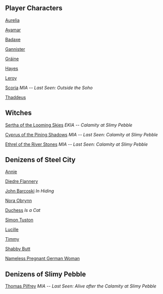 ## Player Characters
[Aurelia](obsidian://open?vault=Appalachen-Notes&file=Player%20Charaters%2FAureliaDArcy)

[Ayamar](obsidian://open?vault=Appalachen-Notes&file=Player%20Charaters%2FAyamar)

[Badaxe](obsidian://open?vault=Appalachen-Notes&file=Player%20Charaters%2FWarvynBadaxe)

[Gannister](obsidian://open?vault=Appalachen-Notes&file=Player%20Charaters%2FGannisterStoke)

[Gráine](obsidian://open?vault=Appalachen-Notes&file=Player%20Charaters%2FGr%C3%A1ine)

[Hayes](obsidian://open?vault=Appalachen-Notes&file=Player%20Charaters%2FHarrison%20Hayes)

[Leroy](obsidian://open?vault=Appalachen-Notes&file=Player%20Charaters%2FLeroyJenkins)

[Scoria](obsidian://open?vault=Appalachen-Notes&file=Player%20Charaters%2FScoriaCinderborn) *MIA -- Last Seen: Outside the Soho*

[Thaddeus](obsidian://open?vault=Appalachen-Notes&file=Player%20Charaters%2FThaddeusLagrangeskov)


## Witches
[Sertha of the Looming Skies](obsidian://open?vault=Appalachen-Notes&file=Non%20Player%20Characters%2FSertha) *EKIA -- Calamity at Slimy Pebble*

[Cyprus of the Pining Shadows](obsidian://open?vault=Appalachen-Notes&file=Non%20Player%20Characters%2FCyprus) *MIA -- Last Seen: Calamity at Slimy Pebble*

[Ethrel of the River Stones](obsidian://open?vault=Appalachen-Notes&file=Non%20Player%20Characters%2FEthrel) *MIA -- Last Seen: Calamity at Slimy Pebble*

## Denizens of Steel City
[Annie]()

[Diedre Flannery](obsidian://open?vault=Appalachen-Notes&file=Non%20Player%20Characters%2FDiedre)

[John Barcoski](obsidian://open?vault=Appalachen-Notes&file=John%20Barcoski) *In Hiding*

[Nora Obrynn](obsidian://open?vault=Appalachen-Notes&file=Nora)

[Duchess](obsidian://open?vault=Appalachen-Notes&file=Non%20Player%20Characters%2FCat) *Is a Cat*

[Simon Tuston](obsidian://open?vault=Appalachen-Notes&file=SimonTuston)

[Lucille](obsidian://open?vault=Appalachen-Notes&file=Lucille)

[Timmy](obsidian://open?vault=Appalachen-Notes&file=Timmy)

[Shabby Butt](obsidian://open?vault=Appalachen-Notes&file=ShabbyButt)

[Nameless Pregnant German Woman](obsidian://open?vault=Appalachen-Notes&file=German%20Pregnant%20Woman)



## Denizens of Slimy Pebble
[Thomas Pilfrey](obsidian://open?vault=Appalachen-Notes&file=Non%20Player%20Characters%2FThomasPilfrey) *MIA -- Last Seen: Alive after the Calamity at Slimy Pebble*

